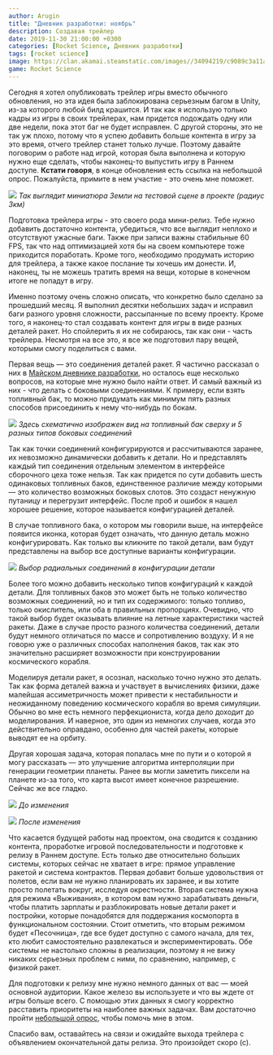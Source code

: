```yaml
---
author: Arugin
title: "Дневник разработки: ноябрь"
description: Создавая трейлер
date: 2019-11-30 21:00:00 +0300
categories: [Rocket Science, Дневник разработки]
tags: [rocket science]
image: https://clan.akamai.steamstatic.com/images//34094219/c9089c3a11a66b058b8c84cafccbd9ce97a5a01a.png
game: Rocket Science
---
```

Сегодня я хотел опубликовать трейлер игры вместо обычного обновления, но эта идея была заблокирована серьезным багом в Unity, из-за которого любой билд крашится. И так как я использую только кадры из игры в своих трейлерах, нам придется подождать одну или две недели, пока этот баг не будет исправлен. С другой стороны, это не так уж плохо, потому что я успею добавить больше контента в игру за это время, отчего трейлер станет только лучше. Поэтому давайте поговорим о работе над игрой, которая была выполнена и которую нужно еще сделать, чтобы наконец-то выпустить игру в Раннем доступе. **Кстати говоря**, в конце обновления есть ссылка на небольшой опрос. Пожалуйста, примите в нем участие - это очень мне поможет.

![](https://clan.akamai.steamstatic.com/images//34094219/c9089c3a11a66b058b8c84cafccbd9ce97a5a01a.png)
_Так выглядит миниатюра Земли на тестовой сцене в проекте (радиус 3км)_

Подготовка трейлера игры - это своего рода мини-релиз. Тебе нужно добавить достаточно контента, убедиться, что все выглядит неплохо и отсутствуют ужасные баги. Также при записи важны стабильные 60 FPS, так что над оптимизацией хотя бы на своем компьютере тоже приходится поработать. Кроме того, необходимо продумать историю для трейлера, а также какое послание ты хочешь им донести. И, наконец, ты не можешь тратить время на вещи, которые в конечном итоге не попадут в игру.

Именно поэтому очень сложно описать, что конкретно было сделано за прошедший месяц. Я выполнил десятки небольших задач и исправил баги разного уровня сложности, рассыпанные по всему проекту. Кроме того, я наконец-то стал создавать контент для игры в виде разных деталей ракет. Но спойлерить я их не собираюсь, так как они - часть трейлера. Несмотря на все это, я все же подготовил пару вещей, которыми смогу поделиться с вами.

Первая вещь — это соединения деталей ракет. Я частично рассказал о них в [Майском дневнике разработки](https://steamcommunity.com/games/890520/announcements/detail/1621772460694645634?snr=2_groups_partnerevents_), но осталось еще несколько вопросов, на которые мне нужно было найти ответ. И самый важный из них - что делать с боковыми соединениями. К примеру, если взять топливный бак, то можно придумать как минимум пять разных способов присоединить к нему что-нибудь по бокам.

![](https://steamcommunity.com/linkfilter/?u=https%3A%2F%2Fclan.akamai.steamstatic.com%2Fimages%2F%2F34094219%2F71d3dbe2239c96c01dbd6fd79c59ec12f61fed49.png)
_Здесь схематично изображен вид на топливный бак сверху и 5 разных типов боковых соединений_

Так как точки соединений конфигурируются и рассчитываются заранее, их невозможно динамически добавить к детали. Но и представлять каждый тип соединения отдельным элементом в интерфейсе сборочного цеха тоже нельзя. Так как придется по сути добавить шесть одинаковых топливных баков, единственное различие между которыми — это количество возможных боковых слотов. Это создаст ненужную путаницу и перегрузит интерфейс. После проб и ошибок я нашел хорошее решение, которое называется конфигурацией деталей.

В случае топливного бака, о котором мы говорили выше, на интерфейсе появится иконка, которая будет означать, что данную деталь можно конфигурировать. Как только вы кликните по такой детали, вам будут представлены на выбор все доступные варианты конфигурации.

![](https://clan.akamai.steamstatic.com/images//34094219/7a4f9a63e48d17be990a07a90c02f7fae7c016e0.gif)
_Выбор радиальных соединений в конфигурации детали_

Более того можно добавить несколько типов конфигураций к каждой детали. Для топливных баков это может быть не только количество возможных соединений, но и тип их содержимого: только топливо, только окислитель, или оба в правильных пропорциях. Очевидно, что такой выбор будет оказывать влияние на летные характеристики частей ракеты. Даже в случае просто разного количества соединений, детали будут немного отличаться по массе и сопротивлению воздуху. И я не говорю уже о различных способах наполнения баков, так как это значительно расширяет возможности при конструировании космического корабля.

Моделируя детали ракет, я осознал, насколько точно нужно это делать. Так как форма деталей важна и участвует в вычислениях физики, даже малейшая ассиметричность может привести к нестабильности и неожиданному поведению космического корабля во время симуляции. Обычно во мне есть немного перфекциониста, когда дело доходит до моделирования. И наверное, это один из немногих случаев, когда это действительно оправдано, особенно для частей ракеты, которые выводят ее на орбиту.

Другая хорошая задача, которая попалась мне по пути и о которой я могу рассказать — это улучшение алгоритма интерполяции при генерации геометрии планеты. Ранее вы могли заметить пиксели на планете из-за того, что карта высот имеет конечное разрешение. Сейчас же все гладко.

![](https://clan.akamai.steamstatic.com/images//34094219/27b62f68f1b5c2d5e09ac93d8797d16011ba16bf.png)
_До изменения_

![](https://clan.akamai.steamstatic.com/images//34094219/56ec187d2febcf4dc7f67dd41223445c5be4e32d.png)
_После изменения_

Что касается будущей работы над проектом, она сводится к созданию контента, проработке игровой последовательности и подготовке к релизу в Раннем доступе. Есть только две относительно больших системы, которых сейчас не хватает в игре: прямое управление ракетой и система контрактов. Первая добавит больше удовольствия от полетов, если вам не нужно планировать их заранее, и вы хотите просто полетать вокруг, исследуя окрестности. Вторая система нужна для режима «Выживания», в котором вам нужно зарабатывать деньги, чтобы платить зарплаты и разблокировать новые детали ракет и постройки, которые понадобятся для поддержания космопорта в функциональном состоянии. Стоит отметить, что вторым режимом будет «Песочница», где все будет доступно с самого начала, для тех, кто любит самостоятельно развлекаться и экспериментировать. Обе системы не настолько сложны в реализации, поэтому я не вижу никаких серьезных проблем с ними, по сравнению, например, с физикой ракет.

Для подготовки к релизу мне нужно немного данных от вас — моей основной аудитории. Какое железо вы используете и что вы ждете от игры больше всего. С помощью этих данных я смогу корректно расставить приоритеты на наиболее важных задачах. Вам достаточно пройти [небольшой опрос](https://forms.gle/MPKfebFoMCP4EfH57), чтобы помочь мне в этом.

Спасибо вам, оставайтесь на связи и ожидайте выхода трейлера с объявлением окончательной даты релиза. Это произойдет скоро (с).
